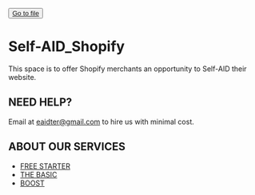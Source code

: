 <button class="d-block d-md-none"> <a class="dropdown-item" href="/e-AIDter/Self-AID_Shopify/find/main"> Go to file </a>          </button>


# Self-AID_Shopify

This space is to offer Shopify merchants an opportunity to Self-AID their website.

## NEED HELP?

Email at eaidter@gmail.com to hire us with minimal cost.

## ABOUT OUR SERVICES

   - [FREE STARTER](https://sunnahosstore-id.com/collections/starter)
   - [THE BASIC](https://sunnahosstore-id.com/collections/the-basic)
   - [BOOST](https://sunnahosstore-id.com/collections/boost)
